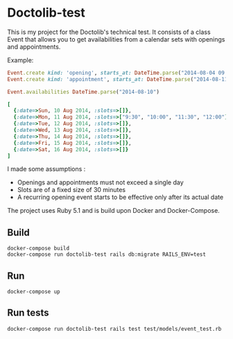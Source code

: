 # Doctolib-test

This is my project for the Doctolib's technical test.
It consists of a class Event that allows you to get availabilities from a calendar sets with openings and appointments.

Example:

```ruby
Event.create kind: 'opening', starts_at: DateTime.parse("2014-08-04 09:30"), ends_at: DateTime.parse("2014-08-04 12:30"), weekly_recurring: true
Event.create kind: 'appointment', starts_at: DateTime.parse("2014-08-11 10:30"), ends_at: DateTime.parse("2014-08-11 11:30")

Event.availabilities DateTime.parse("2014-08-10")

[
  {:date=>Sun, 10 Aug 2014, :slots=>[]},
  {:date=>Mon, 11 Aug 2014, :slots=>["9:30", "10:00", "11:30", "12:00"]},
  {:date=>Tue, 12 Aug 2014, :slots=>[]},
  {:date=>Wed, 13 Aug 2014, :slots=>[]},
  {:date=>Thu, 14 Aug 2014, :slots=>[]},
  {:date=>Fri, 15 Aug 2014, :slots=>[]},
  {:date=>Sat, 16 Aug 2014, :slots=>[]}
]
```

I made some assumptions :
 - Openings and appointments must not exceed a single day
 - Slots are of a fixed size of 30 minutes
 - A recurring opening event starts to be effective only after its actual date

The project uses Ruby 5.1 and is build upon Docker and Docker-Compose.

## Build

```
docker-compose build
docker-compose run doctolib-test rails db:migrate RAILS_ENV=test
```

## Run

```
docker-compose up
```

## Run tests

```
docker-compose run doctolib-test rails test test/models/event_test.rb
```

